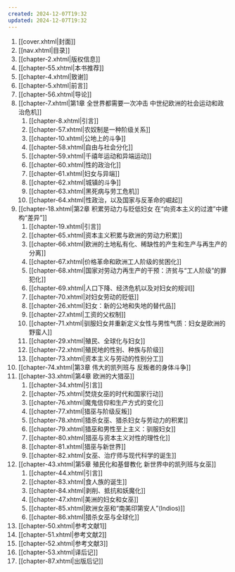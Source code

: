 ```yaml
---
created: 2024-12-07T19:32
updated: 2024-12-07T19:32
---
```

 

1. [[cover.xhtml\|封面]]
2. [[nav.xhtml\|目录]]
3. [[chapter-2.xhtml\|版权信息]]
4. [[chapter-55.xhtml\|本书推荐]]
5. [[chapter-4.xhtml\|致谢]]
6. [[chapter-5.xhtml\|前言]]
7. [[chapter-56.xhtml\|导论]]
8. [[chapter-7.xhtml\|第1章 全世界都需要一次冲击 中世纪欧洲的社会运动和政治危机]]
    1. [[chapter-8.xhtml\|引言]]
    2. [[chapter-57.xhtml\|农奴制是一种阶级关系]]
    3. [[chapter-10.xhtml\|公地上的斗争]]
    4. [[chapter-58.xhtml\|自由与社会分化]]
    5. [[chapter-59.xhtml\|千禧年运动和异端运动]]
    6. [[chapter-60.xhtml\|性的政治化]]
    7. [[chapter-61.xhtml\|妇女与异端]]
    8. [[chapter-62.xhtml\|城镇的斗争]]
    9. [[chapter-63.xhtml\|黑死病与劳工危机]]
    10. [[chapter-64.xhtml\|性政治，以及国家与反革命的崛起]]
9. [[chapter-18.xhtml\|第2章 积累劳动力与贬低妇女 在“向资本主义的过渡”中建构“差异”]]
    1. [[chapter-19.xhtml\|引言]]
    2. [[chapter-65.xhtml\|资本主义积累与欧洲的劳动力积累]]
    3. [[chapter-66.xhtml\|欧洲的土地私有化、稀缺性的产生和生产与再生产的分离]]
    4. [[chapter-67.xhtml\|价格革命和欧洲工人阶级的贫困化]]
    5. [[chapter-68.xhtml\|国家对劳动力再生产的干预：济贫与“工人阶级”的罪犯化]]
    6. [[chapter-69.xhtml\|人口下降、经济危机以及对妇女的规训]]
    7. [[chapter-70.xhtml\|对妇女劳动的贬低]]
    8. [[chapter-26.xhtml\|妇女：新的公地和失地的替代品]]
    9. [[chapter-27.xhtml\|工资的父权制]]
    10. [[chapter-71.xhtml\|驯服妇女并重新定义女性与男性气质：妇女是欧洲的野蛮人]]
    11. [[chapter-29.xhtml\|殖民、全球化与妇女]]
    12. [[chapter-72.xhtml\|殖民地的性别、种族与阶级]]
    13. [[chapter-73.xhtml\|资本主义与劳动的性别分工]]
10. [[chapter-74.xhtml\|第3章 伟大的凯列班与 反叛者的身体斗争]]
11. [[chapter-33.xhtml\|第4章 欧洲的大猎巫]]
    1. [[chapter-34.xhtml\|引言]]
    2. [[chapter-75.xhtml\|焚烧女巫的时代和国家行动]]
    3. [[chapter-76.xhtml\|魔鬼信仰和生产方式的变化]]
    4. [[chapter-77.xhtml\|猎巫与阶级反叛]]
    5. [[chapter-78.xhtml\|猎杀女巫、猎杀妇女与劳动力的积累]]
    6. [[chapter-79.xhtml\|猎巫和男性至上主义：驯服妇女]]
    7. [[chapter-80.xhtml\|猎巫与资本主义对性的理性化]]
    8. [[chapter-81.xhtml\|猎巫与新世界]]
    9. [[chapter-82.xhtml\|女巫、治疗师与现代科学的诞生]]
12. [[chapter-43.xhtml\|第5章 殖民化和基督教化 新世界中的凯列班与女巫]]
    1. [[chapter-44.xhtml\|引言]]
    2. [[chapter-83.xhtml\|食人族的诞生]]
    3. [[chapter-84.xhtml\|剥削、抵抗和妖魔化]]
    4. [[chapter-47.xhtml\|美洲的妇女和女巫]]
    5. [[chapter-85.xhtml\|欧洲女巫和“南美印第安人”(Indios)]]
    6. [[chapter-86.xhtml\|猎杀女巫与全球化]]
13. [[chapter-50.xhtml\|参考文献1]]
14. [[chapter-51.xhtml\|参考文献2]]
15. [[chapter-52.xhtml\|参考文献3]]
16. [[chapter-53.xhtml\|译后记]]
17. [[chapter-87.xhtml\|出版后记]]